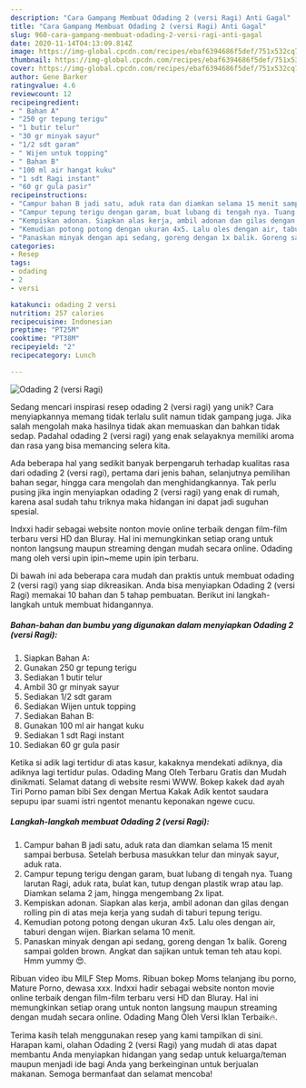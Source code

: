 ```yaml
---
description: "Cara Gampang Membuat Odading 2 (versi Ragi) Anti Gagal"
title: "Cara Gampang Membuat Odading 2 (versi Ragi) Anti Gagal"
slug: 960-cara-gampang-membuat-odading-2-versi-ragi-anti-gagal
date: 2020-11-14T04:13:09.814Z
image: https://img-global.cpcdn.com/recipes/ebaf6394686f5def/751x532cq70/odading-2-versi-ragi-foto-resep-utama.jpg
thumbnail: https://img-global.cpcdn.com/recipes/ebaf6394686f5def/751x532cq70/odading-2-versi-ragi-foto-resep-utama.jpg
cover: https://img-global.cpcdn.com/recipes/ebaf6394686f5def/751x532cq70/odading-2-versi-ragi-foto-resep-utama.jpg
author: Gene Barker
ratingvalue: 4.6
reviewcount: 12
recipeingredient:
- " Bahan A"
- "250 gr tepung terigu"
- "1 butir telur"
- "30 gr minyak sayur"
- "1/2 sdt garam"
- " Wijen untuk topping"
- " Bahan B"
- "100 ml air hangat kuku"
- "1 sdt Ragi instant"
- "60 gr gula pasir"
recipeinstructions:
- "Campur bahan B jadi satu, aduk rata dan diamkan selama 15 menit sampai berbusa. Setelah berbusa masukkan telur dan minyak sayur, aduk rata."
- "Campur tepung terigu dengan garam, buat lubang di tengah nya. Tuang larutan Ragi, aduk rata, bulat kan, tutup dengan plastik wrap atau lap. Diamkan selama 2 jam, hingga mengembang 2x lipat."
- "Kempiskan adonan. Siapkan alas kerja, ambil adonan dan gilas dengan rolling pin di atas meja kerja yang sudah di taburi tepung terigu."
- "Kemudian potong potong dengan ukuran 4x5. Lalu oles dengan air, taburi dengan wijen. Biarkan selama 10 menit."
- "Panaskan minyak dengan api sedang, goreng dengan 1x balik. Goreng sampai golden brown. Angkat dan sajikan untuk teman teh atau kopi. Hmm yummy 😍."
categories:
- Resep
tags:
- odading
- 2
- versi

katakunci: odading 2 versi 
nutrition: 257 calories
recipecuisine: Indonesian
preptime: "PT25M"
cooktime: "PT38M"
recipeyield: "2"
recipecategory: Lunch

---
```



![Odading 2 (versi Ragi)](https://img-global.cpcdn.com/recipes/ebaf6394686f5def/751x532cq70/odading-2-versi-ragi-foto-resep-utama.jpg)

Sedang mencari inspirasi resep odading 2 (versi ragi) yang unik? Cara menyiapkannya memang tidak terlalu sulit namun tidak gampang juga. Jika salah mengolah maka hasilnya tidak akan memuaskan dan bahkan tidak sedap. Padahal odading 2 (versi ragi) yang enak selayaknya memiliki aroma dan rasa yang bisa memancing selera kita.

Ada beberapa hal yang sedikit banyak berpengaruh terhadap kualitas rasa dari odading 2 (versi ragi), pertama dari jenis bahan, selanjutnya pemilihan bahan segar, hingga cara mengolah dan menghidangkannya. Tak perlu pusing jika ingin menyiapkan odading 2 (versi ragi) yang enak di rumah, karena asal sudah tahu triknya maka hidangan ini dapat jadi suguhan spesial.

Indxxi hadir sebagai website nonton movie online terbaik dengan film-film terbaru versi HD dan Bluray. Hal ini memungkinkan setiap orang untuk nonton langsung maupun streaming dengan mudah secara online. Odading mang oleh versi upin ipin~meme upin ipin terbaru.


Di bawah ini ada beberapa cara mudah dan praktis untuk membuat odading 2 (versi ragi) yang siap dikreasikan. Anda bisa menyiapkan Odading 2 (versi Ragi) memakai 10 bahan dan 5 tahap pembuatan. Berikut ini langkah-langkah untuk membuat hidangannya.

<!--inarticleads1-->

##### Bahan-bahan dan bumbu yang digunakan dalam menyiapkan Odading 2 (versi Ragi):

1. Siapkan  Bahan A:
1. Gunakan 250 gr tepung terigu
1. Sediakan 1 butir telur
1. Ambil 30 gr minyak sayur
1. Sediakan 1/2 sdt garam
1. Sediakan  Wijen untuk topping
1. Sediakan  Bahan B:
1. Gunakan 100 ml air hangat kuku
1. Sediakan 1 sdt Ragi instant
1. Sediakan 60 gr gula pasir


Ketika si adik lagi tertidur di atas kasur, kakaknya mendekati adiknya, dia adiknya lagi tertidur pulas. Odading Mang Oleh Terbaru Gratis dan Mudah dinikmati. Selamat datang di website resmi WWW. Bokep kakek dad ayah Tiri Porno paman bibi Sex dengan Mertua Kakak Adik kentot saudara sepupu ipar suami istri ngentot menantu keponakan ngewe cucu. 

<!--inarticleads2-->

##### Langkah-langkah membuat Odading 2 (versi Ragi):

1. Campur bahan B jadi satu, aduk rata dan diamkan selama 15 menit sampai berbusa. Setelah berbusa masukkan telur dan minyak sayur, aduk rata.
1. Campur tepung terigu dengan garam, buat lubang di tengah nya. Tuang larutan Ragi, aduk rata, bulat kan, tutup dengan plastik wrap atau lap. Diamkan selama 2 jam, hingga mengembang 2x lipat.
1. Kempiskan adonan. Siapkan alas kerja, ambil adonan dan gilas dengan rolling pin di atas meja kerja yang sudah di taburi tepung terigu.
1. Kemudian potong potong dengan ukuran 4x5. Lalu oles dengan air, taburi dengan wijen. Biarkan selama 10 menit.
1. Panaskan minyak dengan api sedang, goreng dengan 1x balik. Goreng sampai golden brown. Angkat dan sajikan untuk teman teh atau kopi. Hmm yummy 😍.


Ribuan video ibu MILF Step Moms. Ribuan bokep Moms telanjang ibu porno, Mature Porno, dewasa xxx. Indxxi hadir sebagai website nonton movie online terbaik dengan film-film terbaru versi HD dan Bluray. Hal ini memungkinkan setiap orang untuk nonton langsung maupun streaming dengan mudah secara online. Odading Mang Oleh Versi Iklan Terbaik🔥. 

Terima kasih telah menggunakan resep yang kami tampilkan di sini. Harapan kami, olahan Odading 2 (versi Ragi) yang mudah di atas dapat membantu Anda menyiapkan hidangan yang sedap untuk keluarga/teman maupun menjadi ide bagi Anda yang berkeinginan untuk berjualan makanan. Semoga bermanfaat dan selamat mencoba!
